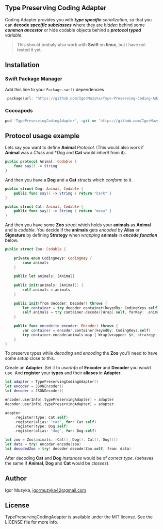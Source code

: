 ## Type Preserving Coding Adapter

Coding Adapter provides you with ***type specific*** *serialization*, so that you can **decode** ***specific subclasses*** where they are *hidden* behind some ***common ancestor*** or hide codable objects behind a ***protocol typed*** *variable*.

> This should probaly also work with **Swift** on **linux**, but i have not tested it yet.

## Installation

### Swift Package Manager

Add this line to your `Package.swift` dependencies

```swift
.package(url: "https://github.com/IgorMuzyka/Type-Preserving-Coding-Adapter", .branch("master"))
```

### Cocoapods

```ruby
pod 'TypePreservingCodingAdapter', :git => 'https://github.com/IgorMuzyka/Type-Preserving-Coding-Adapter.git'
```

## Protocol usage example

Lets say you want to define **Animal** _Protocol_. (This would also work if **Animal** was a _Class_ and **Dog* and **Cat** would _inherit_ from it).

```swift
public protocol Animal: Codable {   
    func say() -> String
}
```

And then you have a **Dog** and a **Cat** _structs_ which _conform_ to it.

```swift
public struct Dog: Animal, Codable {
    public func say() -> String { return "bark" }
}

public struct Cat: Animal, Codable {
    public func say() -> String { return "meow" }
}
```

And then you have some **Zoo** _struct_ which holds your **animals** as **Animal** and is _codable_. You decide if the **animals** gets _encoded_ by **Alias** or **Signature** by defining **Strategy** when _wrapping_ **animals** in **_encode function_** below.

```swift
public struct Zoo: Codable {
    
    private enum CodingKeys: CodingKey {
        case animals
    }
    
    public let animals: [Animal]
    
    public init(animals: [Animal]) {
        self.animals = animals
    }
    
    public init(from decoder: Decoder) throws {
        let container = try decoder.container(keyedBy: CodingKeys.self)
        self.animals = try container.decode([Wrap].self, forKey: .animals).map { $0.wrapped as! Animal }
    }
    
    public func encode(to encoder: Encoder) throws {
        var container = encoder.container(keyedBy: CodingKeys.self)
        try container.encode(animals.map { Wrap(wrapped: $0, strategy: .alias) }, forKey: .animals)
    }
}
```

To preserve types while _decoding_ and _encoding_ the **Zoo** you'll need to have some _setup_ close to this.

Create an **Adapter**. Set it to _userInfo_ of **Encoder** and **Decoder** you would use. And **register** your **types** and their **aliases** in **Adapter**.

```swift
let adapter = TypePreservingCodingAdapter()
let encoder = JSONEncoder()
let decoder = JSONDecoder()

encoder.userInfo[.typePreservingAdapter] = adapter
decoder.userInfo[.typePreservingAdapter] = adapter

adapter
	.register(type: Cat.self)
	.register(alias: "cat", for: Cat.self)
	.register(type: Dog.self)
	.register(alias: "dog", for: Dog.self)

let zoo = Zoo(animals: [Cat(), Dog(), Cat(), Dog()])
let data = try! encoder.encode(zoo)
let decodedZoo = try! decoder.decode(Zoo.self, from: data)
```
After decoding **Cat** and **Dog** _instances_ would be of _correct type_. (behaves the same if **Animal**, **Dog** and **Cat** would be _classes_).

## Author

Igor Muzyka, igormuzyka42@gmail.com

## License

TypePreservingCodingAdapter is available under the MIT license. See the LICENSE file for more info.
